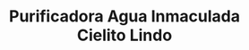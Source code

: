 ---
title: "Purificadora Agua Inmaculada Cielito Lindo"
url: /nezahualcoyotl/purificadora-agua-inmaculada-cielito-lindo/
shop: Allgemein
---